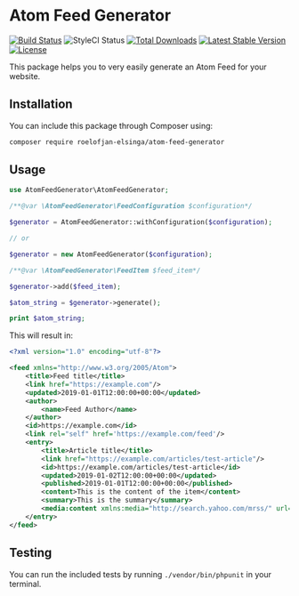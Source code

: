 # Atom Feed Generator

<a href="https://travis-ci.com/roelofjan-elsinga/atom-feed-generator"><img src="https://travis-ci.com/roelofjan-elsinga/atom-feed-generator.svg" alt="Build Status"></a>
<img src="https://github.styleci.io/repos/202346461/shield" alt="StyleCI Status">
<a href="https://packagist.org/packages/roelofjan-elsinga/atom-feed-generator"><img src="https://poser.pugx.org/roelofjan-elsinga/atom-feed-generator/downloads" alt="Total Downloads"></a>
<a href="https://packagist.org/packages/roelofjan-elsinga/atom-feed-generator"><img src="https://poser.pugx.org/roelofjan-elsinga/atom-feed-generator/v/stable" alt="Latest Stable Version"></a>
<a href="https://packagist.org/packages/roelofjan-elsinga/atom-feed-generator"><img src="https://poser.pugx.org/roelofjan-elsinga/atom-feed-generator/license" alt="License"></a>

This package helps you to very easily generate an Atom Feed for your website.

## Installation

You can include this package through Composer using:

```bash
composer require roelofjan-elsinga/atom-feed-generator
```

## Usage

```php
use AtomFeedGenerator\AtomFeedGenerator;

/**@var \AtomFeedGenerator\FeedConfiguration $configuration*/

$generator = AtomFeedGenerator::withConfiguration($configuration);

// or

$generator = new AtomFeedGenerator($configuration);

/**@var \AtomFeedGenerator\FeedItem $feed_item*/

$generator->add($feed_item);

$atom_string = $generator->generate();

print $atom_string;

```

This will result in:

```xml
<?xml version="1.0" encoding="utf-8"?>

<feed xmlns="http://www.w3.org/2005/Atom">
    <title>Feed title</title>
    <link href="https://example.com"/>
    <updated>2019-01-01T12:00:00+00:00</updated>
    <author>
        <name>Feed Author</name>
    </author>
    <id>https://example.com</id>
    <link rel="self" href='https://example.com/feed'/>
    <entry>
        <title>Article title</title>
        <link href="https://example.com/articles/test-article"/>
        <id>https://example.com/articles/test-article</id>
        <updated>2019-01-02T12:00:00+00:00</updated>
        <published>2019-01-01T12:00:00+00:00</published>
        <content>This is the content of the item</content>
        <summary>This is the summary</summary>
        <media:content xmlns:media="http://search.yahoo.com/mrss/" url="/images/test-image.jpg" medium="image" type="image/jpeg" width="1920" height="1080" />
    </entry>
</feed>
```

## Testing

You can run the included tests by running ``./vendor/bin/phpunit`` in your terminal.
